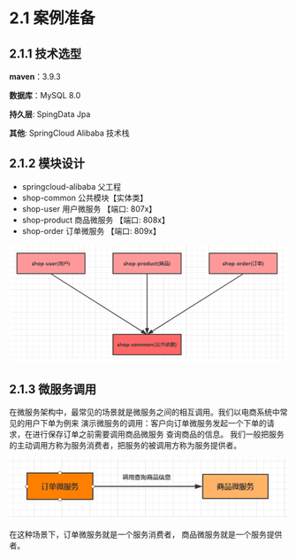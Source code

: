 # 2.1 案例准备

## 2.1.1 技术选型

**maven**：3.9.3&#x20;

**数据库**：MySQL 8.0

**持久层**: SpingData Jpa&#x20;

**其他**: SpringCloud Alibaba 技术栈

## 2.1.2 模块设计

* springcloud-alibaba 父工程&#x20;
* shop-common 公共模块【实体类】&#x20;
* shop-user 用户微服务 【端口: 807x】&#x20;
* shop-product 商品微服务 【端口: 808x】&#x20;
* shop-order 订单微服务 【端口: 809x】

![](<../.gitbook/assets/image (20).png>)

## 2.1.3 微服务调用

在微服务架构中，最常见的场景就是微服务之间的相互调用。我们以电商系统中常见的用户下单为例来 演示微服务的调用：客户向订单微服务发起一个下单的请求，在进行保存订单之前需要调用商品微服务 查询商品的信息。 我们一般把服务的主动调用方称为服务消费者，把服务的被调用方称为服务提供者。

![](<../.gitbook/assets/image (12) (1) (1).png>)

在这种场景下，订单微服务就是一个服务消费者， 商品微服务就是一个服务提供者。

